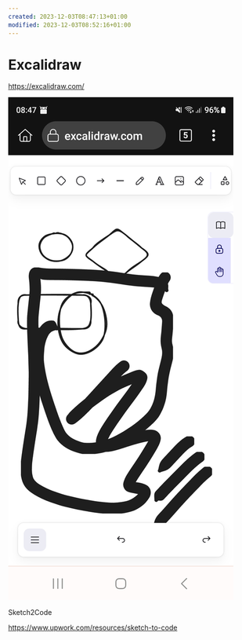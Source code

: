 ```yaml
---
created: 2023-12-03T08:47:13+01:00
modified: 2023-12-03T08:52:16+01:00
---
```


# Excalidraw

https://excalidraw.com/

![Image](../_asset/b4388a873f26f5dc16409012aa70cf4c.jpg)

Sketch2Code

https://www.upwork.com/resources/sketch-to-code
